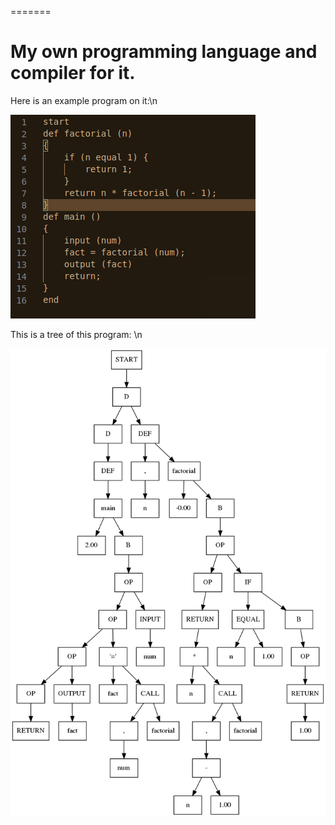 =======
# My own programming language and compiler for it.
Here is an example program on it:\n

![factorial prgrams](resources/factorial.png)

This is a tree of this program: \n

![factorial tree](resources/factorial_tree.png)
